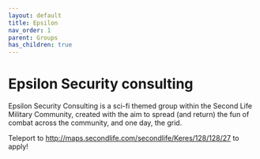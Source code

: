 ```yaml
---
layout: default
title: Epsilon
nav_order: 1
parent: Groups
has_children: true
---
```

# Epsilon Security consulting

Epsilon Security Consulting is a sci-fi themed group within the Second Life Military Community, created with the aim to spread (and return) the fun of combat across the community, and one day, the grid.

Teleport to http://maps.secondlife.com/secondlife/Keres/128/128/27 to apply!
